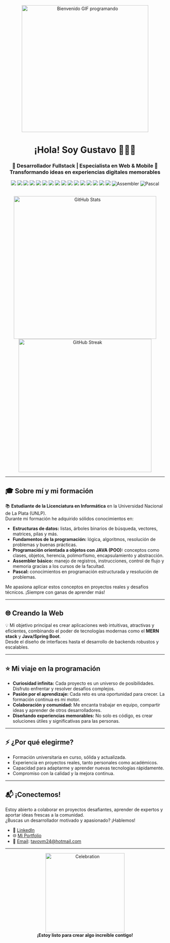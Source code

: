 <div align="center">

  <!-- GIF de bienvenida -->
  <img src="https://media.giphy.com/media/qgQUggAC3Pfv687qPC/giphy.gif" alt="Bienvenido GIF programando" width="400"/>

  <h1>¡Hola! Soy Gustavo 👋🧑‍💻</h1>
  <h3>
    🚀 Desarrollador Fullstack | Especialista en Web & Mobile 🚀 <br/>
    <span>Transformando ideas en experiencias digitales memorables</span>
  </h3>

  <!-- Badges de tecnologías -->
  <p align="center">
    <img src="https://img.shields.io/badge/MongoDB-47A248?style=for-the-badge&logo=mongodb&logoColor=white"/>
    <img src="https://img.shields.io/badge/Express.js-000000?style=for-the-badge&logo=express&logoColor=white"/>
    <img src="https://img.shields.io/badge/React-20232A?style=for-the-badge&logo=react&logoColor=61DAFB"/>
    <img src="https://img.shields.io/badge/Node.js-339933?style=for-the-badge&logo=nodedotjs&logoColor=white"/>
    <img src="https://img.shields.io/badge/Java-007396?style=for-the-badge&logo=java&logoColor=white"/>
    <img src="https://img.shields.io/badge/SpringBoot-6DB33F?style=for-the-badge&logo=springboot&logoColor=white"/>
    <img src="https://img.shields.io/badge/MySQL-4479A1?style=for-the-badge&logo=mysql&logoColor=white"/>
    <img src="https://img.shields.io/badge/Socket.io-010101?style=for-the-badge&logo=socket.io&logoColor=white"/>
    <img src="https://img.shields.io/badge/HTML5-E34F26?style=for-the-badge&logo=html5&logoColor=white"/>
    <img src="https://img.shields.io/badge/CSS3-1572B6?style=for-the-badge&logo=css3&logoColor=white"/>
    <img src="https://img.shields.io/badge/JavaScript-F7DF1E?style=for-the-badge&logo=javascript&logoColor=black"/>
    <img src="https://img.shields.io/badge/Redux-764ABC?style=for-the-badge&logo=redux&logoColor=white"/>
    <img src="https://img.shields.io/badge/Postman-FF6C37?style=for-the-badge&logo=postman&logoColor=white"/>
    <img src="https://img.shields.io/badge/Git-F05032?style=for-the-badge&logo=git&logoColor=white"/>
    <img src="https://img.shields.io/badge/GitHub-181717?style=for-the-badge&logo=github&logoColor=white"/>
    <img src="https://img.shields.io/badge/VSCode-007ACC?style=for-the-badge&logo=visualstudiocode&logoColor=white"/>
    <img src="https://img.shields.io/badge/Assembler-525252?style=for-the-badge&logo=gnu&logoColor=white" alt="Assembler"/>
    <img src="https://img.shields.io/badge/Pascal-0D5AA7?style=for-the-badge&logo=pascal&logoColor=white" alt="Pascal"/>
  </p>  

  <br/>

  <!-- GitHub stats -->
  <img src="https://github-readme-stats.vercel.app/api?username=Gustavo-Alexander-Vasquez-More&show_icons=true&theme=radical" alt="GitHub Stats" width="450"/>
  <img src="https://github-readme-streak-stats.herokuapp.com/?user=Gustavo-Alexander-Vasquez-More&theme=radical" alt="GitHub Streak" width="420"/>

</div>

---

## 🎓 Sobre mí y mi formación

📚 **Estudiante de la Licenciatura en Informática** en la Universidad Nacional de La Plata (UNLP).  
Durante mi formación he adquirido sólidos conocimientos en:

- **Estructuras de datos:** listas, árboles binarios de búsqueda, vectores, matrices, pilas y más.
- **Fundamentos de la programación:** lógica, algoritmos, resolución de problemas y buenas prácticas.
- **Programación orientada a objetos con JAVA (POO):** conceptos como clases, objetos, herencia, polimorfismo, encapsulamiento y abstracción.
- **Assembler básico:** manejo de registros, instrucciones, control de flujo y memoria gracias a los cursos de la facultad.
- **Pascal:** conocimientos en programación estructurada y resolución de problemas.

Me apasiona aplicar estos conceptos en proyectos reales y desafíos técnicos. ¡Siempre con ganas de aprender más!

---

## 🌐 Creando la Web

💡 Mi objetivo principal es crear aplicaciones web intuitivas, atractivas y eficientes, combinando el poder de tecnologías modernas como el **MERN stack** y **Java/Spring Boot**.  
Desde el diseño de interfaces hasta el desarrollo de backends robustos y escalables.

---

## ⭐ Mi viaje en la programación

- <b>Curiosidad infinita:</b> Cada proyecto es un universo de posibilidades. Disfruto enfrentar y resolver desafíos complejos.
- <b>Pasión por el aprendizaje:</b> Cada reto es una oportunidad para crecer. La formación continua es mi motor.
- <b>Colaboración y comunidad:</b> Me encanta trabajar en equipo, compartir ideas y aprender de otros desarrolladores.
- <b>Diseñando experiencias memorables:</b> No solo es código, es crear soluciones útiles y significativas para las personas.

---

## ⚡ ¿Por qué elegirme?

- Formación universitaria en curso, sólida y actualizada.
- Experiencia en proyectos reales, tanto personales como académicos.
- Capacidad para adaptarme y aprender nuevas tecnologías rápidamente.
- Compromiso con la calidad y la mejora continua.

---

## 📬 ¡Conectemos!

Estoy abierto a colaborar en proyectos desafiantes, aprender de expertos y aportar ideas frescas a la comunidad.  
¿Buscas un desarrollador motivado y apasionado? ¡Hablemos!

- 🔗 [LinkedIn](https://www.linkedin.com/in/gustavo-alexander-v%C3%A1squez-more-94b2b923a/)
- 🌐 [Mi Portfolio](https://my-portfolio-delta-three-33.vercel.app/)
- 📧 [Email](mailto:tavovm24@hotmail.com): tavovm24@hotmail.com

---

<div align="center">
  <img src="https://media.giphy.com/media/v1.Y2lkPWVjZjA1ZTQ3Y3FlYnY3eWt6OWY1cHdudzBwdzZoOWZpYzQzaGZncjZneXh3ZXo2YyZlcD12MV9naWZzX3NlYXJjaCZjdD1n/R3S6MfUoKvBVS/giphy.gif" width="250" alt="Celebration"/>
  <br/>
  <b>¡Estoy listo para crear algo increíble contigo!</b>
</div>
